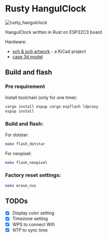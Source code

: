# Rusty HangulClock

![rusty_hangulclock](https://homin.dev/asset/blog/img/rusty_hangulclock_00_1024.jpg)

HangulClock written in Rust on ESP32C3 board

Hardware:
- [sch & pcb artwork](../sch/rusty-hangulclock/) - a KiCad project
- [case 3d model](../case/)

## Build and flash

### Pre requirement
Install toolchain (only for one time):
```sh
cargo install espup cargo-espflash ldproxy
espup install
```

### Build and flash:
For dotstar:
```sh
make flash_dotstar
```

For neopixel:
```sh
make flash_neopixel
```

### Factory reset settings:
```sh
make erase_nvs
```

## TODOs
- [x] Display color setting
- [x] Timezone setting
- [x] WPS to connect Wifi
- [x] NTP to sync time
